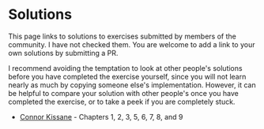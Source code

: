 # Solutions

This page links to solutions to exercises submitted by members of the community. I have not checked them. You are welcome to add a link to your own solutions by submitting a PR.

I recommend avoiding the temptation to look at other people's solutions before you have completed the exercise yourself, since you will not learn nearly as much by copying someone else's implementation. However, it can be helpful to compare your solution with other people's once you have completed the exercise, or to take a peek if you are completely stuck.

- [Connor Kissane](https://github.com/ckkissane/deep_learning_curriculum/tree/master/solutions) - Chapters 1, 2, 3, 5, 6, 7, 8, and 9
